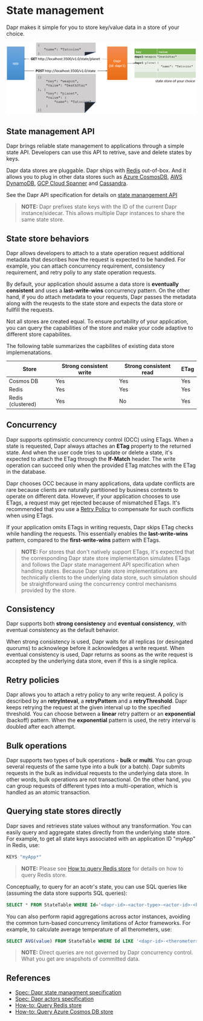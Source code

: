 # State management 

Dapr makes it simple for you to store key/value data in a store of your choice.

![State management](../../images/state_management.png)

## State management API

Dapr brings reliable state management to applications through a simple state API. Developers can use this API to retrive, save and delete states by keys.

Dapr data stores are pluggable. Dapr ships with [Redis](https://redis.io
) out-of-box. And it allows you to plug in other data stores such as [Azure CosmosDB](https://azure.microsoft.com/Databases/Cosmos_DB
), [AWS DynamoDB](https://aws.amazon.com/DynamoDB
), [GCP Cloud Spanner](https://cloud.google.com/spanner
) and [Cassandra](http://cassandra.apache.org/).

See the Dapr API specification for details on [state manangement API](https://github.com/dapr/spec/blob/master/state.md)

> **NOTE:** Dapr prefixes state keys with the ID of the current Dapr instance/sidecar. This allows multiple Dapr instances to share the same state store.

## State store behaviors
Dapr allows developers to attach to a state operation request additional metadata that describes how the request is expected to be handled. For example, you can attach concurrency requirement, consistency requirement, and retry poliy to any state operation requests.

By default, your application should assume a data store is **eventually consistent** and uses a **last-write-wins** concurrency pattern. On the other hand, if you do attach metadata to your requests, Dapr passes the metadata along with the reuqests to the state store and expects the data store or fullfill the requests.

Not all stores are created equal. To ensure portability of your application, you can query the capabilities of the store and make your code adaptive to different store capabilites.

The following table summarizes the capbilites of existing data store implemenatations.

Store | Strong consistent write | Strong consistent read | ETag|
----|----|----|----
Cosmos DB | Yes | Yes | Yes
Redis | Yes | Yes | Yes
Redis (clustered)| Yes | No | Yes

## Concurrency
Dapr supports optimsistic concurrency control (OCC) using ETags. When a state is requested, Dapr always attaches an **ETag** property to the returned state. And when the user code tries to update or delete a state, it's expected to attach the ETag through the **If-Match** header. The write operation can succeed only when the provided ETag matches with the ETag in the database.

Dapr chooses OCC because in many applications, data update conflicts are rare because clients are naturally partitioned by business contexts to operate on different data. However, if your application chooses to use ETags, a request may get rejected because of mismatched ETags. It's recommended that you use a [Retry Policy](#Retry-Policies) to compensate for such conflicts when using ETags.

If your application omits ETags in writing requests, Dapr skips ETag checks while handling the requests. This essentially enables the **last-write-wins** pattern, compared to the **first-write-wins** pattern with ETags.

> **NOTE:** For stores that don't natively support ETags, it's expected that the corresponding Dapr state store implementation simulates ETags and follows the Dapr state management API specification when handling states. Because Dapr state store implementations are technically clients to the underlying data store, such simulation should be straightforward using the concurrency control mechanisms provided by the store.

## Consistency
Dapr supports both **strong consistency** and **eventual consistency**, with eventual consistency as the default behavior.

When strong consistency is used, Dapr waits for all replicas (or desingated quorums) to acknowlege before it acknowledges a write request. When eventual consistency is used, Dapr returns as soons as the write request is accepted by the underlying data store, even if this is a single replica. 

## Retry policies
Dapr allows you to attach a retry policy to any write request. A policy is described by an **retryInteval**, a **retryPattern** and a **retryThreshold**. Dapr keeps retrying the request at the given interval up to the specified threshold. You can choose between a **linear** retry pattern or an **exponential** (backoff) pattern. When the **exponential** pattern is used, the retry interval is doubled after each attempt. 

## Bulk operations

Dapr supports two types of bulk operations - **bulk** or **multi**. You can group several requests of the same type into a bulk (or a batch). Dapr submits requests in the bulk as individual requests to the underlying data store. In other words, bulk operations are not transactional. On the other hand, you can group requests of different types into a multi-operation, which is handled as an atomic transaction.

## Querying state stores directly

Dapr saves and retrieves state values without any transformation. You can easily query and aggregate states directly from the underlying state store. For example, to get all state keys associated with an application ID "myApp" in Redis, use:

```bash
KEYS "myApp*"
```

> **NOTE:** Please see [How to query Redis store](../../howto/query-state-store/query-redis-store.md) for details on how to query Redis store.
> 

Conceptually, to query for an acotr's state, you can use SQL queries like (assuming the data store supports SQL queries):

```Sql
SELECT * FROM StateTable WHERE Id='<dapr-id>-<actor-type>-<actor-id>-<key>'
```

You can also perform rapid aggregations across actor instances, avoiding the common turn-based concurrency limitations of Actor frameworks. For example, to calculate average temperature of all therometers, use:

```sql
SELECT AVG(value) FROM StateTable WHERE Id LIKE '<dapr-id>-<therometer>-*-temperature'
```

> **NOTE:** Direct queries are not governed by Dapr concurrency control. What you get are snapshots of committed data.

## References
* [Spec: Dapr state managment specification](https://github.com/dapr/spec/blob/master/state.md)
* [Spec: Dapr actors specification](https://github.com/dapr/spec/blob/master/actors.md)
* [How-to: Query Redis store](../../howto/query-state-store/query-redis-store.md) 
* [How-to: Query Azure Cosmos DB store](../../howto/query-state-store/query-redis-store.md) 